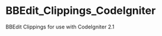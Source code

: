 BBEdit_Clippings_CodeIgniter
============================

BBEdit Clippings for use with CodeIgniter 2.1